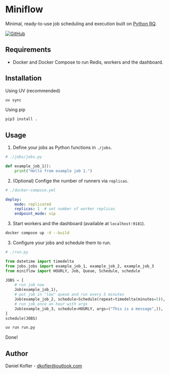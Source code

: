 # Miniflow

Minimal, ready-to-use job scheduling and execution built on [Python RQ](https://python-rq.org/).

[![GitHub](https://img.shields.io/badge/GitHub-100000?style=for-the-badge&logo=github&logoColor=white)](https://github.com/dakofler/miniflow)


## Requirements
- Docker and Docker Compose to run Redis, workers and the dashboard.

## Installation

Using UV (recommended)
```bash
uv sync
```

Using pip
```bash
pip3 install .
```

## Usage

1. Define your jobs as Python functions  in `./jobs`.
```Python
# ./jobs/jobs.py

def example_job_1():
    print("Hello from example job 1.")
```

2. (Optional) Confige the number of runners via `replicas`.
```YAML
# ./docker-compose.yml

deploy:
    mode: replicated
    replicas: 1  # set number of worker replicas
    endpoint_mode: vip
```

3. Start workers and the dashboard (available at `localhost:9181`).
```bash
docker compose up -d --build
```

3. Configure your jobs and schedule them to run.
```Python
# ./run.py

from datetime import timedelta
from jobs.jobs import example_job_1, example_job_2, example_job_3
from miniflow import HOURLY, Job, Queue, Schedule, schedule

JOBS = [
    # run job now
    Job(example_job_1),
    # put job in "low" queue and run every 5 minutes
    Job(example_job_2, schedule=Schedule(repeat=timedelta(minutes=5)), queue=Queue.LOW),
    # run job once an hour with args
    Job(example_job_3, schedule=HOURLY, args=("This is a message",)),
]
schedule(JOBS)
```

```bash
uv run run.py
```

Done!



## Author
Daniel Kofler - [dkofler@outlook.com](mailto:dkofler@outlook.com)